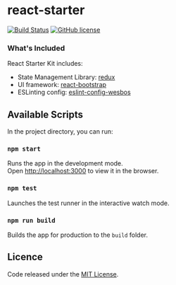 # react-starter

[![Build Status](https://travis-ci.org/abhijithvijayan/react-starter.svg?branch=master)](https://travis-ci.org/abhijithvijayan/react-starter)
[![GitHub license](https://img.shields.io/github/license/abhijithvijayan/react-starter.svg)](https://github.com/abhijithvijayan/react-starter)

### What's Included

React Starter Kit includes:

- State Management Library: [redux](https://redux.js.org/)
- UI framework: [react-bootstrap](https://react-bootstrap.github.io/)
- ESLinting config: [eslint-config-wesbos](https://github.com/wesbos/eslint-config-wesbos)

## Available Scripts

In the project directory, you can run:

### `npm start`

Runs the app in the development mode.<br>
Open [http://localhost:3000](http://localhost:3000) to view it in the browser.

### `npm test`

Launches the test runner in the interactive watch mode.<br>

### `npm run build`

Builds the app for production to the `build` folder.<br>

## Licence

Code released under the [MIT License](LICENSE).
